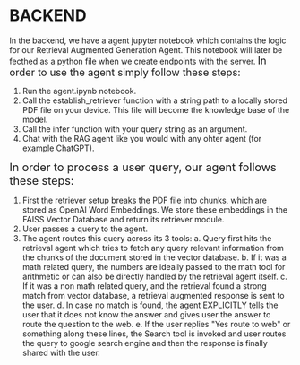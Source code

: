 # BACKEND
In the backend, we have a agent jupyter notebook which contains the logic for our Retrieval Augmented Generation Agent. This notebook will later be fecthed as a python file when we create endpoints with the server. 
<span style="font-size:18px;"> In order to use the agent simply follow these steps:</span>
1. Run the agent.ipynb notebook.
2. Call the establish_retriever function with a string path to a locally stored PDF file on your device. This file will become the knowledge base of the model. 
3. Call the infer function with your query string as an argument.
4. Chat with the RAG agent like you would with any ohter agent (for example ChatGPT).

<span style="font-size: 20px;"> In order to process a user query, our agent follows these steps: </span>
1. First the retriever setup breaks the PDF file into chunks, which are stored as OpenAI Word Embeddings. We store these embeddings in the FAISS Vector Database and return its retriever module.
2. User passes a query to the agent.
3. The agent routes this query across its 3 tools:
   a. Query first hits the retrieval agent which tries to fetch any query relevant information from the chunks of the document stored in the vector database.
   b. If it was a math related query, the numbers are ideally passed to the math tool for arithmetic or can also be directly handled by the retrieval agent itself.
   c. If it was a non math related query, and the retrieval found a strong match from vector database, a retrieval augmented response is sent to the user.
   d. In case no match is found, the agent EXPLICITLY tells the user that it does not know the answer and gives user the answer to route the question to the web.
   e. If the user replies "Yes route to web" or something along these lines, the Search tool is invoked and user routes the query to google search engine and then the response is finally shared with the user. 

